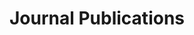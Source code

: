---
title: Journal Publications
menu:
  sidebar:
    name: Journal Publications
    identifier: publications
    weight: 300
---